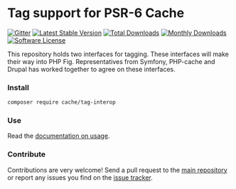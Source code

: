 # Tag support for PSR-6 Cache
[![Gitter](https://badges.gitter.im/php-cache/cache.svg)](https://gitter.im/php-cache/cache?utm_source=badge&utm_medium=badge&utm_campaign=pr-badge)
[![Latest Stable Version](https://poser.pugx.org/cache/tag-interop/v/stable)](https://packagist.org/packages/cache/tag-interop)
[![Total Downloads](https://poser.pugx.org/cache/tag-interop/downloads)](https://packagist.org/packages/cache/tag-interop)
[![Monthly Downloads](https://poser.pugx.org/cache/tag-interop/d/monthly.png)](https://packagist.org/packages/cache/tag-interop)
[![Software License](https://img.shields.io/badge/license-MIT-brightgreen.svg?style=flat-square)](LICENSE)

This repository holds two interfaces for tagging. These interfaces will make their
way into PHP Fig. Representatives from Symfony, PHP-cache and Drupal has worked
together to agree on these interfaces.

### Install

```bash
composer require cache/tag-interop
```

### Use

Read the [documentation on usage](https://www.php-cache.com/).

### Contribute

Contributions are very welcome! Send a pull request to the [main repository](https://github.com/php-cache/cache) or
report any issues you find on the [issue tracker](http://issues.php-cache.com).
